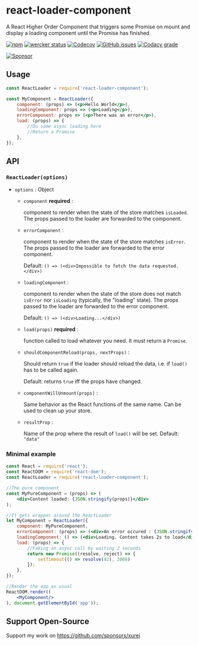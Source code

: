 # react-loader-component

A React Higher Order Component that triggers some Promise on mount and display a loading component until the Promise has finished.

[![npm](https://img.shields.io/npm/v/react-loader-component.svg)](https://www.npmjs.com/package/react-loader-component)
[![wercker status](https://app.wercker.com/status/c154a6be090561352ba4a13b6090fcf2/s/master "wercker status")](https://app.wercker.com/project/byKey/c154a6be090561352ba4a13b6090fcf2)
[![Codecov](https://img.shields.io/codecov/c/github/xurei/react-loader-component.svg)](https://codecov.io/gh/xurei/react-loader-component)
[![GitHub issues](https://img.shields.io/github/issues/xurei/react-loader-component.svg)](https://github.com/xurei/react-loader-component/issues)
[![Codacy grade](https://img.shields.io/codacy/grade/97487e86a6644e8fb0f64cf4c2637ee1.svg)](https://www.codacy.com/app/xurei/react-loader-component)

[![Sponsor](https://img.shields.io/static/v1?label=Sponsor&message=%E2%9D%A4&logo=GitHub&link=<url>)](https://github.com/sponsors/xurei)

## Usage
```jsx
const ReactLoader = require('react-loader-component');

const MyComponent = ReactLoader({
    component: (props) => (<p>Hello World</p>),
    loadingComponent: props => (<p>Loading</p>),
    errorComponent: props => (<p>There was an error</p>),
    load: (props) => {
        //Do some async loading here
        //Return a Promise
    },
});
```

## API

### `ReactLoader(options)`
- `options` : Object
  - `component` **required** : 
  
    component to render when the state of the store matches `isLoaded`.
    The props passed to the loader are forwarded to the component.
    
  - `errorComponent` : 
  
    component to render when the state of the store matches `isError`.
    The props passed to the loader are forwarded to the error component.
    
    Default: `() => (<div>Impossible to fetch the data requested.</div>)`
    
  - `loadingComponent` : 
  
    component to render when the state of the store does not match `isError` nor `isLoading` (typically, the "loading" state).
    The props passed to the loader are forwarded to the error component.
    
    Default: `() => (<div>Loading...</div>)`
    
  - `load(props)` **required** : 
    
    function called to load whatever you need. It must return a `Promise`.
    
  - `shouldComponentReload(props, nextProps)` : 
  
    Should return `true` if the loader should reload the data, i.e. if `load()` has to be called again.
    
    Default: returns `true` iff the props have changed.
    
  - `componentWillUnmount(props)` : 
  
    Same behavior as the React functions of the same name. Can be used to clean up your store.
    
  - `resultProp` : 
  
    Name of the prop where the result of `load()` will be set. Default: `"data"`
    
    
### Minimal example
```jsx
const React = require('react');
const ReactDOM = require('react-dom');
const ReactLoader = require('react-loader-component');

//The pure component
const MyPureComponent = (props) => (
    <div>Content loaded: {JSON.stringify(props)}</div>
);

//It gets wrapper around the ReactLoader
let MyComponent = ReactLoader({
    component: MyPureComponent,
    errorComponent: (props) => (<div>An error occured : {JSON.stringify(props.data)}</div>),
    loadingComponent: () => (<div>Loading. Content takes 2s to load</div>),
    load: (props) => {
        //Faking an async call by waiting 2 seconds
        return new Promise((resolve, reject) => {
            setTimeout(() => resolve(42), 2000)
        });
    },
});

//Render the app as usual
ReactDOM.render((
    <MyComponent/>
), document.getElementById('app'));
```

## Support Open-Source
Support my work on https://github.com/sponsors/xurei
